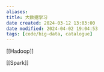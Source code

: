 ```yaml
---
aliases: 
title: 大数据学习
date created: 2024-03-12 13:03:00
date modified: 2024-04-02 19:04:53
tags: [code/big-data, catalogue]
---
```

[[Hadoop]]

[[Spark]]
